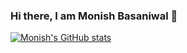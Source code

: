 ### Hi there, I am Monish Basaniwal 👋

<!--
**monizb/monizb** is a ✨ _special_ ✨ repository because its `README.md` (this file) appears on your GitHub profile.

Here are some ideas to get you started:

- 🔭 I’m currently working on 
- 🌱 I’m currently learning 3D Design, Ethical Hacking
- 👯 I’m looking to collaborate on ...
- 🤔 I’m looking for help with any open source project
- 💬 Ask me about ...
- 📫 How to reach me: ...
- 😄 Pronouns: ...
- ⚡ Fun fact: ...
-->

[![Monish's GitHub stats](https://github-readme-stats.vercel.app/api?username=monizb)](https://github.com/anuraghazra/github-readme-stats)
